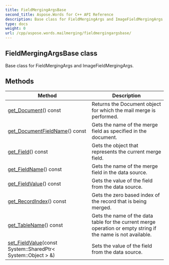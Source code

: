 ```yaml
---
title: FieldMergingArgsBase
second_title: Aspose.Words for C++ API Reference
description: Base class for FieldMergingArgs and ImageFieldMergingArgs. 
type: docs
weight: 0
url: /cpp/aspose.words.mailmerging/fieldmergingargsbase/
---
```

## FieldMergingArgsBase class


Base class for FieldMergingArgs and ImageFieldMergingArgs. 

## Methods

| Method | Description |
| --- | --- |
| [get_Document](./get_document/)() const | Returns the Document object for which the mail merge is performed.  |
| [get_DocumentFieldName](./get_documentfieldname/)() const | Gets the name of the merge field as specified in the document.  |
| [get_Field](./get_field/)() const | Gets the object that represents the current merge field.  |
| [get_FieldName](./get_fieldname/)() const | Gets the name of the merge field in the data source.  |
| [get_FieldValue](./get_fieldvalue/)() const | Gets the value of the field from the data source.  |
| [get_RecordIndex](./get_recordindex/)() const | Gets the zero based index of the record that is being merged.  |
| [get_TableName](./get_tablename/)() const | Gets the name of the data table for the current merge operation or empty string if the name is not available.  |
| [set_FieldValue](./set_fieldvalue/)(const System::SharedPtr< System::Object > &) | Sets the value of the field from the data source.  |
